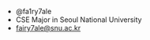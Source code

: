 - @fa1ry7ale
- CSE Major in Seoul National University
- fairy7ale@snu.ac.kr

<!---
fa1ry7ale/fa1ry7ale is a ✨ special ✨ repository because its `README.md` (this file) appears on your GitHub profile.
You can click the Preview link to take a look at your changes.
--->

